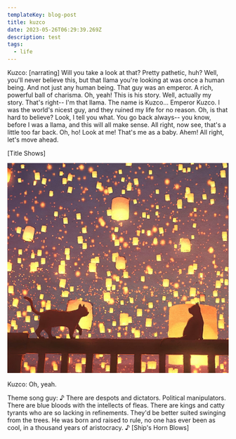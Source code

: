 ```yaml
---
templateKey: blog-post
title: kuzco
date: 2023-05-26T06:29:39.269Z
description: test
tags:
  - life
---
```

Kuzco: \[narrating] Will you take a look at that? Pretty pathetic, huh? Well, you'll never believe this, but that llama you're looking at was once a human being. And not just any human being. That guy was an emperor. A rich, powerful ball of charisma. Oh, yeah! This is his story. Well, actually my story. That's right-- I'm that llama. The name is Kuzco... Emperor Kuzco. I was the world's nicest guy, and they ruined my life for no reason. Oh, is that hard to believe? Look, I tell you what. You go back always-- you know, before I was a llama, and this will all make sense. All right, now see, that's a little too far back. Oh, ho! Look at me! That's me as a baby. Ahem! All right, let's move ahead.



\[Title Shows]

![](lantern.jpg)

Kuzco: Oh, yeah.

Theme song guy: ♪ There are despots and dictators. Political manipulators. There are blue bloods with the intellects of fleas. There are kings and catty tyrants who are so lacking in refinements. They'd be better suited swinging from the trees. He was born and raised to rule, no one has ever been as cool, in a thousand years of aristocracy. ♪
    \[Ship's Horn Blows]